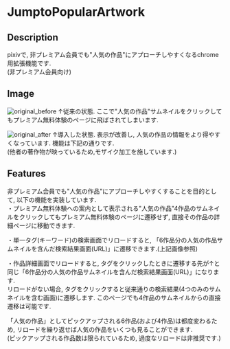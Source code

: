 # JumptoPopularArtwork  
## Description
pixivで, 非プレミアム会員でも"人気の作品"にアプローチしやすくなるchrome用拡張機能です.  
(非プレミアム会員向け)  
  
## Image  
![original_before](https://user-images.githubusercontent.com/73869271/98968266-ca811280-2550-11eb-9665-bd21d0cc758f.png)
↑従来の状態. ここで"人気の作品"サムネイルをクリックしてもプレミアム無料体験のページに飛ばされてしまいます.  
  
![original_after](https://user-images.githubusercontent.com/73869271/98968268-cbb23f80-2550-11eb-97ff-e128f4a47aa8.png)
↑導入した状態. 表示が改善し, 人気の作品の情報をより得やすくなっています. 機能は下記の通りです.  
(他者の著作物が映っているため,モザイク加工を施しています.)  
  
## Features  
非プレミアム会員でも"人気の作品"にアプローチしやすくすることを目的として, 以下の機能を実装しています.  
・プレミアム無料体験への案内として表示される"人気の作品"4作品のサムネイルをクリックしてもプレミアム無料体験のページに遷移せず, 直接その作品の詳細ページに移動できます.  
  
・単一タグ(キーワード)の検索画面でリロードすると, 「6作品分の人気の作品サムネイルを含んだ検索結果画面(URL)」に遷移できます.(上記画像参照)  
  
・作品詳細画面でリロードすると, タグをクリックしたときに遷移する先が↑と同じ「6作品分の人気の作品サムネイルを含んだ検索結果画面(URL)」になります.   
リロードがない場合, タグをクリックすると従来通りの検索結果(4つのみのサムネイルを含む画面)に遷移します. このページでも4作品のサムネイルからの直接遷移は可能です.    
  
「人気の作品」としてピックアップされる6作品(および4作品)は都度変わるため, リロードを繰り返せば人気の作品をいくつも見ることができます.  
(ピックアップされる作品数は限られているため, 過度なリロードは非推奨です.)  
